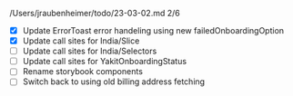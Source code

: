/Users/jraubenheimer/todo/23-03-02.md
2/6
- [x] Update ErrorToast error handeling using new failedOnboardingOption
- [x] Update call sites for India/Slice
- [ ] Update call sites for India/Selectors
- [ ] Update call sites for YakitOnboardingStatus
- [ ] Rename storybook components
- [ ] Switch back to using old billing address fetching
